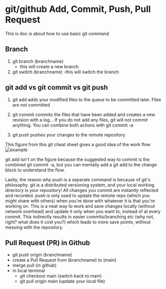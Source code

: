 # git/github Add, Commit, Push, Pull Request

<p>This is doc is about how to use basic git command</p>

<h2>Branch</h2>

1. git branch (branchname)
    - this will create a new branch
2. git switch (branchname)
    -this will switch the branch

<h2> git add vs git commit vs git push </h2>

1. git add adds your modified files to the queue to be committed later. Files are not committed

2. git commit commits the files that have been added and creates a new revision with a log... If you do not add any files, git will not commit anything. You can combine both actions with git commit -a

3. git push pushes your changes to the remote repository.

This figure from this git cheat sheet gives a good idea of the work flow
![example](https://i.stack.imgur.com/seHhY.png "workflow")

<p>git add isn't on the figure because the suggested way to commit is the combined git commit -a, but you can mentally add a git add to the change block to understand the flow.

Lastly, the reason why push is a separate command is because of git's philosophy. git is a distributed versioning system, and your local working directory is your repository! All changes you commit are instantly reflected and recorded. push is only used to update the remote repo (which you might share with others) when you're done with whatever it is that you're working on. This is a neat way to work and save changes locally (without network overhead) and update it only when you want to, instead of at every commit. This indirectly results in easier commits/branching etc (why not, right? what does it cost you?) which leads to more save points, without messing with the repository.</p>

<h2>Pull Request (PR) in Github</h2>

- git push origin (branchname)
- create a Pull Request from (branchname) to (main)
- merge pull (in github)
- in local terminal
    - git checkout main (switch back to main)
    - git pull origin main (update your local file)